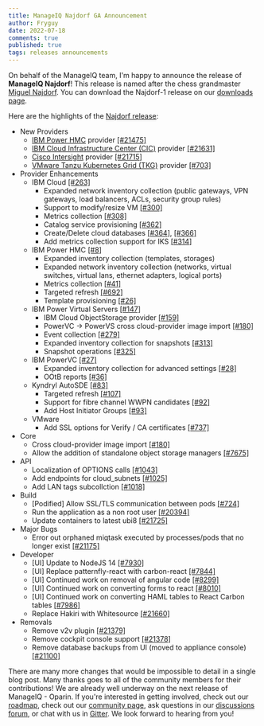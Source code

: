 ```yaml
---
title: ManageIQ Najdorf GA Announcement
author: Fryguy
date: 2022-07-18
comments: true
published: true
tags: releases announcements
---
```


On behalf of the ManageIQ team, I'm happy to announce the release of **ManageIQ Najdorf**!  This release is named after the chess grandmaster [Miguel Najdorf](https://en.wikipedia.org/wiki/Miguel_Najdorf).  You can download the Najdorf-1 release on our [downloads page](/download).

Here are the highlights of the [Najdorf release](https://github.com/orgs/ManageIQ/projects/13#column-12963689):

* New Providers
  * [IBM Power HMC](https://www.ibm.com/docs/en/power8/8335-GTA?topic=HW4M4/p8hat/p8hat_partitioningwithanhmc.htm) provider [[#21475]](https://github.com/ManageIQ/manageiq/pull/21475)
  * [IBM Cloud Infrastructure Center (CIC)](https://www.ibm.com/products/cloud-infrastructure-center) provider [[#21631]](https://github.com/ManageIQ/manageiq/pull/21631)
  * [Cisco Intersight](https://intersight.com) provider [[#21715]](https://github.com/ManageIQ/manageiq/issues/21715)
  * [VMware Tanzu Kubernetes Grid (TKG)](https://tanzu.vmware.com/kubernetes-grid) provider [[#703]](https://github.com/ManageIQ/manageiq-providers-vmware/issues/703)
* Provider Enhancements
  * IBM Cloud [[#263]](https://github.com/ManageIQ/manageiq-providers-ibm_cloud/issues/263)
    * Expanded network inventory collection (public gateways, VPN gateways, load balancers, ACLs, security group rules)
    * Support to modify/resize VM [[#300]](https://github.com/ManageIQ/manageiq-providers-ibm_cloud/pull/300)
    * Metrics collection [[#308]](https://github.com/ManageIQ/manageiq-providers-ibm_cloud/pull/308)
    * Catalog service provisioning [[#362]](https://github.com/ManageIQ/manageiq-providers-ibm_cloud/pull/362)
    * Create/Delete cloud databases [[#364]](https://github.com/ManageIQ/manageiq-providers-ibm_cloud/pull/364), [[#366]](https://github.com/ManageIQ/manageiq-providers-ibm_cloud/pull/366)
    * Add metrics collection support for IKS [[#314]](https://github.com/ManageIQ/manageiq-providers-ibm_cloud/issues/314)
  * IBM Power HMC [[#8]](https://github.com/ManageIQ/manageiq-providers-ibm_power_hmc/issues/8)
    * Expanded inventory collection (templates, storages)
    * Expanded network inventory collection (networks, virtual switches, virtual lans, ethernet adapters, logical ports)
    * Metrics collection [[#41]](https://github.com/ManageIQ/manageiq-providers-ibm_power_hmc/pull/41)
    * Targeted refresh [[#692]](https://github.com/ManageIQ/manageiq-content/pull/692)
    * Template provisioning [[#26]](https://github.com/ManageIQ/manageiq-providers-ibm_power_hmc/pull/26)
  * IBM Power Virtual Servers [[#147]](https://github.com/ManageIQ/manageiq-providers-ibm_cloud/issues/147)
    * IBM Cloud ObjectStorage provider [[#159]](https://github.com/ManageIQ/manageiq-providers-ibm_cloud/pull/159)
    * PowerVC -> PowerVS cross cloud-provider image import [[#180]](https://github.com/ManageIQ/manageiq-providers-ibm_cloud/issues/180)
    * Event collection [[#279]](https://github.com/ManageIQ/manageiq-providers-ibm_cloud/pull/279)
    * Expanded inventory collection for snapshots [[#313]](https://github.com/ManageIQ/manageiq-providers-ibm_cloud/pull/313)
    * Snapshot operations [[#325]](https://github.com/ManageIQ/manageiq-providers-ibm_cloud/pull/325)
  * IBM PowerVC [[#27]](https://github.com/ManageIQ/manageiq-providers-ibm_power_vc/issues/27)
    * Expanded inventory collection for advanced settings [[#28]](https://github.com/ManageIQ/manageiq-providers-ibm_power_vc/pull/28)
    * OOtB reports [[#36]](https://github.com/ManageIQ/manageiq-providers-ibm_power_vc/pull/36)
  * Kyndryl AutoSDE [[#83]](https://github.com/ManageIQ/manageiq-providers-autosde/issues/83)
    * Targeted refresh [[#107]](https://github.com/ManageIQ/manageiq-providers-autosde/issues/107)
    * Support for fibre channel WWPN candidates [[#92]](https://github.com/ManageIQ/manageiq-providers-autosde/issues/92)
    * Add Host Initiator Groups [[#93]](https://github.com/ManageIQ/manageiq-providers-autosde/issues/93)
  * VMware
    * Add SSL options for Verify / CA certificates [[#737]](https://github.com/ManageIQ/manageiq-providers-vmware/pull/737)
* Core
  * Cross cloud-provider image import [[#180]](https://github.com/ManageIQ/manageiq-providers-ibm_cloud/issues/180)
  * Allow the addition of standalone object storage managers [[#7675]](https://github.com/ManageIQ/manageiq-ui-classic/issues/7675)
* API
  * Localization of OPTIONS calls [[#1043]](https://github.com/ManageIQ/manageiq-api/pull/1043)
  * Add endpoints for cloud_subnets [[#1025]](https://github.com/ManageIQ/manageiq-api/pull/1025)
  * Add LAN tags subcollction [[#1018]](https://github.com/ManageIQ/manageiq-api/issues/1018)
* Build
  * [Podified] Allow SSL/TLS communication between pods [[#724]](https://github.com/ManageIQ/manageiq-pods/issues/724)
  * Run the application as a non root user [[#20394]](https://github.com/ManageIQ/manageiq/issues/20394)
  * Update containers to latest ubi8 [[#21725]](https://github.com/ManageIQ/manageiq/issues/21725)
* Major Bugs
  * Error out orphaned miqtask executed by processes/pods that no longer exist [[#21175]](https://github.com/ManageIQ/manageiq/issues/21175)
* Developer
  * [UI] Update to NodeJS 14 [[#7930]](https://github.com/ManageIQ/manageiq-ui-classic/issues/7930)
  * [UI] Replace patternfly-react with carbon-react [[#7844]](https://github.com/ManageIQ/manageiq-ui-classic/issues/7844)
  * [UI] Continued work on removal of angular code [[#8299]](https://github.com/ManageIQ/manageiq-ui-classic/issues/8299)
  * [UI] Continued work on converting forms to react [[#8010]](https://github.com/ManageIQ/manageiq-ui-classic/issues/8010)
  * [UI] Continued work on converting HAML tables to React Carbon tables [[#7986]](https://github.com/ManageIQ/manageiq-ui-classic/issues/7986)
  * Replace Hakiri with Whitesource [[#21660]](https://github.com/ManageIQ/manageiq/issues/21660)
* Removals
  * Remove v2v plugin [[#21379]](https://github.com/ManageIQ/manageiq/issues/21379)
  * Remove cockpit console support [[#21378]](https://github.com/ManageIQ/manageiq/issues/21378)
  * Remove database backups from UI (moved to appliance console) [[#21100]](https://github.com/ManageIQ/manageiq/issues/21100)

There are many more changes that would be impossible to detail in a single blog post.  Many thanks goes to all of the community members for their contributions!  We are already well underway on the next release of ManageIQ - Oparin.  If you're interested in getting involved, check out our [roadmap](/roadmap), check out our [community page](/community), ask questions in our [discussions forum](https://github.com/ManageIQ/manageiq/discussions), or chat with us in [Gitter](https://gitter.im/ManageIQ/manageiq).  We look forward to hearing from you!
